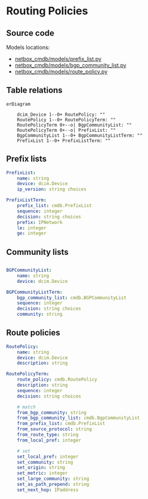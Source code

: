 # Routing Policies

## Source code

Models locations:

* [netbox_cmdb/models/prefix_list.py](https://github.com/criteo/netbox-network-cmdb/blob/main/netbox_cmdb/netbox_cmdb/models/prefix_list.py)
* [netbox_cmdb/models/bgp_community_list.py](https://github.com/criteo/netbox-network-cmdb/blob/main/netbox_cmdb/netbox_cmdb/models/bgp_community_list.py)
* [netbox_cmdb/models/route_policy.py](https://github.com/criteo/netbox-network-cmdb/blob/main/netbox_cmdb/netbox_cmdb/models/route_policy.py)

## Table relations

``` mermaid
erDiagram

    dcim_Device 1--0+ RoutePolicy: ""
    RoutePolicy 1--0+ RoutePolicyTerm: ""
    RoutePolicyTerm 0+--o| BgpCommunityList: ""
    RoutePolicyTerm 0+--o| PrefixList: ""
    BgpCommunityList 1--0+ BgpCommunityListTerm: ""
    PrefixList 1--0+ PrefixListTerm: ""

```

## Prefix lists

```yaml
PrefixList:
    name: string
    device: dcim.Device
    ip_version: string choices
```

```yaml
PrefixListTerm:
    prefix_list: cmdb.PrefixList
    sequence: integer
    decision: string choices
    prefix: IPNetwork
    le: integer
    ge: integer
```

## Community lists

##

```yaml
BGPCommunityList:
    name: string
    device: dcim.Device
```

```yaml
BGPCommunityListTerm:
    bgp_community_list: cmdb.BGPCommunityList
    sequence: integer
    decision: string choices
    community: string
```

## Route policies

```yaml
RoutePolicy:
    name: string
    device: dcim.Device
    description: string
```

```yaml
RoutePolicyTerm:
    route_policy: cmdb.RoutePolicy
    description: string
    sequence: integer
    decision: string choices

    # match
    from_bgp_community: string
    from_bgp_community_list: cmdb.BgpCommunityList
    from_prefix_list: cmdb.PrefixList
    from_source_protocol: string
    from_route_type: string
    from_local_pref: integer

    # set
    set_local_pref: integer
    set_community: string
    set_origin: string
    set_metric: integer
    set_large_community: string
    set_as_path_prepend: string
    set_next_hop: IPaddress
```
